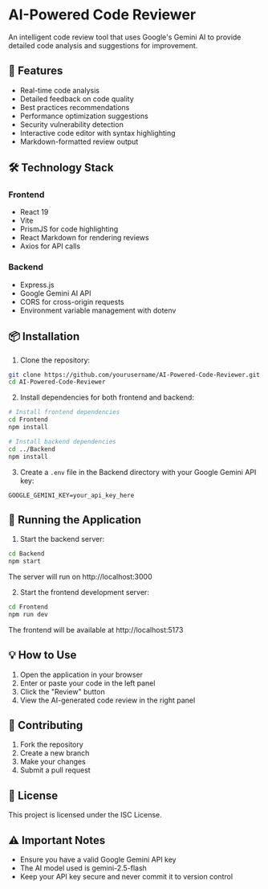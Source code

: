 # AI-Powered Code Reviewer

An intelligent code review tool that uses Google's Gemini AI to provide detailed code analysis and suggestions for improvement.

## 🚀 Features

- Real-time code analysis
- Detailed feedback on code quality
- Best practices recommendations
- Performance optimization suggestions
- Security vulnerability detection
- Interactive code editor with syntax highlighting
- Markdown-formatted review output

## 🛠️ Technology Stack

### Frontend
- React 19
- Vite
- PrismJS for code highlighting
- React Markdown for rendering reviews
- Axios for API calls

### Backend
- Express.js
- Google Gemini AI API
- CORS for cross-origin requests
- Environment variable management with dotenv

## 📦 Installation

1. Clone the repository:
```bash
git clone https://github.com/yourusername/AI-Powered-Code-Reviewer.git
cd AI-Powered-Code-Reviewer
```

2. Install dependencies for both frontend and backend:
```bash
# Install frontend dependencies
cd Frontend
npm install

# Install backend dependencies
cd ../Backend
npm install
```

3. Create a `.env` file in the Backend directory with your Google Gemini API key:
```env
GOOGLE_GEMINI_KEY=your_api_key_here
```

## 🚀 Running the Application

1. Start the backend server:
```bash
cd Backend
npm start
```
The server will run on http://localhost:3000

2. Start the frontend development server:
```bash
cd Frontend
npm run dev
```
The frontend will be available at http://localhost:5173

## 💡 How to Use

1. Open the application in your browser
2. Enter or paste your code in the left panel
3. Click the "Review" button
4. View the AI-generated code review in the right panel

## 🤝 Contributing

1. Fork the repository
2. Create a new branch
3. Make your changes
4. Submit a pull request

## 📄 License

This project is licensed under the ISC License.

## ⚠️ Important Notes

- Ensure you have a valid Google Gemini API key
- The AI model used is gemini-2.5-flash
- Keep your API key secure and never commit it to version control